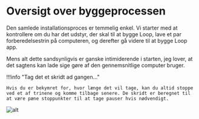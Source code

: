 # Oversigt over byggeprocessen

Den samlede installationsproces er temmelig enkel. Vi starter med at kontrollere om du har det udstyr, der skal til at bygge Loop, lave et par forberedelsestrin på computeren, og derefter gå videre til at bygge Loop app.

Mens alt dette sandsynligvis er ganske intimiderende i starten, jeg lover, at det sagtens kan lade sige gøre af den gennemsnitlige computer bruger.

!!!info "Tag det et skridt ad gangen..."

    Hvis du er bekymret for, hvor længe det vil tage, kan du altid stoppe ved et af trinene og komme tilbage senere. De skridt er beregnet til at være pæne stoppunkter til at tage pauser hvis nødvendigt.

![alt](https://media.giphy.com/media/xThta8UkUaoqJoJQC4/giphy.gif)
